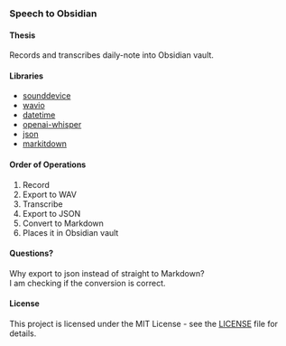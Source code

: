 ### Speech to Obsidian

#### Thesis

Records and transcribes daily-note into Obsidian vault.

#### Libraries
- [sounddevice](https://python-sounddevice.readthedocs.io/en/0.5.1/) 
- [wavio](https://github.com/WarrenWeckesser/wavio)
- [datetime](https://docs.python.org/3/library/datetime.html)
- [openai-whisper](https://github.com/openai/whisper)
- [json](https://docs.python.org/3/library/json.html#module-json)
- [markitdown](https://github.com/microsoft/markitdown)

#### Order of Operations

1. Record
2. Export to WAV
3. Transcribe
4. Export to JSON
5. Convert to Markdown
6. Places it in Obsidian vault

#### Questions? 
Why export to json instead of straight to Markdown?
<br>
I am checking if the conversion is correct.

#### License

This project is licensed under the MIT License - see the [LICENSE](https://github.com/aidanastridge/speech-to-obsidian/blob/main/LICENSE) file for details.
